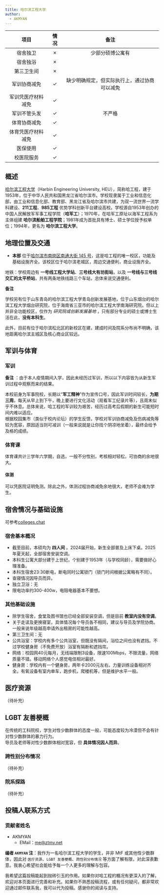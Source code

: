 ```yaml
---
title: 哈尔滨工程大学
author:
  - AKMYAN
---
```


|        项目        | 情况 |     备注     |
| :----------------: | :--: | :----------: |
|      宿舍独卫      |  ✗   |  少部分硕博公寓有  |
|      宿舍独浴      |  ✗   |              |
|     第三卫生间     |  ✗   |              |
|    军训协商减免    |  ✓   |   缺少明确规定，但实际执行上，通过协商可以减免           |
| 军训凭医疗材料减免 |  ✓   |              |
|    军训不管头发    |  ✓   | 不严格 |
|    体育协商减免    |  ✓   |              |
| 体育凭医疗材料减免 |  ✓   |              |
|      医保使用      |  ✓   |              |
|     校医院服务     |  ✓   |              |

## 概述

[哈尔滨工程大学](http://www.hrbeu.edu.cn/)（Harbin Engineering University, HEU），简称哈工程，建于1953年，位于中华人民共和国黑龙江省哈尔滨市。学校现隶属于工业和信息化部，由工业和信息化部、教育部、黑龙江省及哈尔滨市共建，为双一流世界一流学科建设、__211工程__、__985工程__ 优势学科创新平台建设高校。学校源自1953年创办的中国人民解放军军事工程学院（__哈军工__）；1970年，在哈军工原址以海军工程系为主体组建 __哈尔滨船舶工程学院__；1981年成为首批具有博士、硕士学位授予权单位；1994年，更名为 __哈尔滨工程大学__。  

## 地理位置及交通

- __本部__ 位于[哈尔滨市南岗区南通大街 145 号](https://surl.amap.com/EqvNPl16dgo)，这是哈工程的唯一校区，功能及基础设施齐全。该校区位于哈尔滨老城区，周边交通便利，商业设施齐全。

地铁：学校周边有 __一号线工程大学站__、__三号线大有坊街站__，以及 __一号线与三号线交汇的太平桥站__，共有两条地铁线路三个车站，总体来说交通便利。

__备注__

学校另有位于山东青岛的哈尔滨工程大学青岛创新发展基地，位于山东烟台的哈尔滨工程大学烟台研究院，位于海南省三亚市的哈尔滨工程大学南海研究院。但以上并非全功能校区，仅作为 _研究院或创新发展基地_ ，只有部分专业的硕士或博士生活在此，__没有本科生__。

此外，目前有位于哈尔滨松北区的新校区在建，建成时间及院系分布尚不明确，该地距离哈尔滨主城区及核心商业区较远。

## 军训与体育

### 军训

__备注__ ：由于本人疫情期间入学，因此未经历过军训，所以以下内容皆为从新生军训过程中观察而来的结果。

本校前身为军事院校，长期以“__军工精神__”作为宣传口号，因此军训时间较长，__为期三周__，每天从早上到下午，晚上要进行文化活动（观看军工纪录片等），且周末似乎不休息。总体来说，哈工程的军训较为艰苦，经历过高考后假期的新生可能短时间内难以适应。  
根据校园集市（类似于校内论坛）的学生反馈，学校对军训协商减免及伤病减免等较为宽容，原因适当则可减训（一般来说就是让你找个阴凉地坐着），最终会给予及格的成绩。  

### 体育课

体育课共计三学年六学期，自选，一般不分性别，考核相对轻松，可协商的余地很大。

#### 体测

可以凭医院证明免测。除此之外，体测过程协商减免余地很大，老师不会难为学生。

## 宿舍情况与基础设施

可参考[colleges.chat](https://colleges.chat/universities/ha-er-bin-gong-cheng-da-xue)

### 宿舍基本概况

- 截至目前，本硕均为 __四人间__ 。2024届开始，新生全部普及上床下桌。2025年夏天起，全部宿舍安装空调。
- 本科生公寓大部分建于上世纪，个别建于1953年（与学校同龄），需要做好心理准备。  
- 本科生宿舍23:30断电，断电同时公寓锁门（锁门时间根据公寓略有不同）。  
- 查寝情况因导员而异。
- 独立卫浴：无
- 限电功率约300-400w，电阻电器基本不要想。

### 其他基础设施

- 除学生宿舍，食堂及图书馆也已经全部安装空调，但是目前 __教室内没有空调__。
- 关于走读及更换寝室，具体情况每个导员各不相同，建议与导员及学院协商。一般来说年级越高申请外出租房的可能性越高。
- 第三卫生间：无
- 公共浴室：学校内有多个公共浴室，但既没有隔间，浴位之间也没有遮挡。不过学校健身房（不免费开放）浴室有隔断和遮挡帘。
- 网络：校园网40元每月，无线端限制3设备，限速100Mbps，不限流量，网络质量不错。移动网络个人感觉电信相对最好。
- 健身房：学校内有一个健身房，两年卡2000元左右。力量训练设备相对齐全。有氧设备有室内单车，跑步机，爬楼机等，但是维护水平一般。

## 医疗资源

（待补充）

## LGBT 友善梗概

在传统的工科院校，学生对性少数群体的态度一般，可能态度较为冷漠但不会有针对性少数群体的暴力行为。  
导员及老师等对性少数群体相对宽容，但 __具体情况因人而异__。  

### 跨性别分布情况

（待补充）

### 院系探路

（待补充）

<!-- ## 其他信息 -->

## 投稿人联系方式

### 贡献者姓名

- AKMYAN
  - EMail：[me@ztmy.net](mailto:me@ztmy.net)

__编者 `AKMYAN` 注__：我作为一名哈尔滨工程大学的学生，并非 MtF 或其他性少数群体，因此对 `医疗资源`、`LGBT 友善梗概`、`跨性别分布情况` 等方面了解有限，对此深表歉意。我衷心希望社会能给予每一个人更多的理解与包容。

我希望这篇投稿能起到抛砖引玉的作用。如果你对哈工程的概况有更深入的了解，欢迎对本页面进行完善和补充。如果你不熟悉投稿流程，或有任何疑问，都非常欢迎通过邮件联系我，我可以代为投稿。感谢你的阅读与支持。
